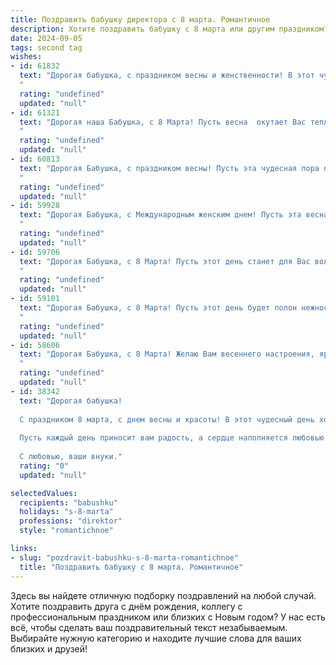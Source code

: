```yaml
---
title: Поздравить бабушку директора с 8 марта. Романтичное
description: Хотите поздравить бабушку с 8 марта или другим праздником? Наш ИИ создаст незабываемое поздравление, а вы обязательно выделитесь среди других.  
date: 2024-09-05
tags: second tag
wishes:
- id: 61832
  text: "Дорогая бабушка, с праздником весны и женственности! В этот чудесный день хочется пожелать Вам, нашей любимой директорше,  оставаться такой же элегантной, мудрой и нежной, как распускающиеся цветы. Пусть каждый день дарит Вам яркие краски,  а  вдохновение не покидает Вас ни на минуту!  🎉💐
  "
  rating: "undefined"
  updated: "null"
- id: 61321
  text: "Дорогая наша Бабушка, с 8 Марта! Пусть весна  окутает Вас теплом, а сердце наполнится любовью и нежностью, как первые цветы распускаются под лучами весеннего солнца. Спасибо Вам за все, за Вашу мудрость, заботу и неиссякаемый оптимизм. Вы – настоящая директор нашего сердца, управляющая им с любовью и лаской.
  "
  rating: "undefined"
  updated: "null"
- id: 60813
  text: "Дорогая Бабушка, с праздником весны! Пусть эта чудесная пора подарит тебе множество радостных мгновений, а ты всегда остаешься таким же прекрасным и вдохновляющим  директором,  как и сейчас.
  "
  rating: "undefined"
  updated: "null"
- id: 59928
  text: "Дорогая Бабушка, с Международным женским днем! Пусть эта весна принесет тебе  радость, любовь и  нежные чувства. Ты, как директор,  умеешь управлять не только своим делом, но и  сердцами всех, кто тебя окружает. Спасибо тебе за твою мудрость, заботу и любовь. С праздником!
  "
  rating: "undefined"
  updated: "null"
- id: 59706
  text: "Дорогая Бабушка, с 8 Марта! Пусть этот день станет для Вас волшебным, наполненным  нежностью, как весенний рассвет. Пусть Ваше сердце всегда сияет от радости, а глаза  - от любви!  Будьте счастливы, любимы и окружены заботой!
  "
  rating: "undefined"
  updated: "null"
- id: 59101
  text: "Дорогая Бабушка, с 8 Марта! Пусть этот день будет полон нежности, цветов и любви, как сияющую весеннюю поляну. Спасибо за Ваши мудрость и заботу, за прекрасный пример сильной и женственной женщины. Вы –  настоящий директор своей жизни,  в которой всегда царит гармония и доброта.
  "
  rating: "undefined"
  updated: "null"
- id: 58606
  text: "Дорогая Бабушка, с 8 Марта! Желаю Вам весеннего настроения, ярких красок жизни и нескончаемого потока любви и заботы от всех, кто Вас окружает. Вы – директор нашей семьи, и Ваша мудрость, доброта и сила духа вдохновляют нас на новые свершения. Пусть этот день будет полон радости и красивых моментов!
  "
  rating: "undefined"
  updated: "null"
- id: 38342
  text: "Дорогая бабушка!
  
  С праздником 8 марта, с днем весны и красоты! В этот чудесный день хочется сказать, как вы для нас важны. Как директор, вы уверенно ведете нас к успеху, а как бабушка, вы наполняете наши жизни теплом и любовью. Ваши мудрость и забота — это те бесценные сокровища, которые освещают наш путь.
  
  Пусть каждый день приносит вам радость, а сердце наполняется любовью и гармонией. Вы — наша вдохновительница, и мы гордимся вами. Желаем вам здоровья, счастья и бесконечного света в душе!
  
  С любовью, ваши внуки."
  rating: "0"
  updated: "null"

selectedValues:
  recipients: "babushku"
  holidays: "s-8-marta"
  professions: "direktor"
  style: "romantichnoe"

links:
- slug: "pozdravit-babushku-s-8-marta-romantichnoe"
  title: "Поздравить бабушку с 8 марта. Романтичное"
---
```


Здесь вы найдете отличную подборку поздравлений на любой случай. 
Хотите поздравить друга с днём рождения, коллегу с профессиональным праздником или близких с Новым годом? У нас есть всё, чтобы сделать ваш поздравительный текст незабываемым. Выбирайте нужную категорию и находите лучшие слова для ваших близких и друзей!
